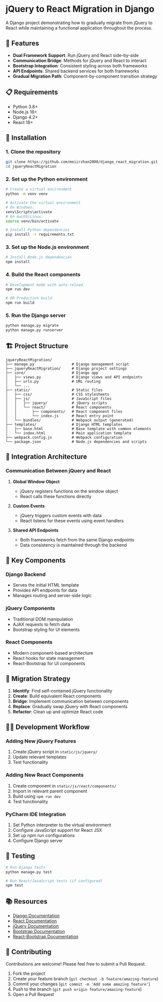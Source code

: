 # jQuery to React Migration in Django

A Django project demonstrating how to gradually migrate from jQuery to React while maintaining a functional application throughout the process.

## 🚀 Features

- **Dual Framework Support**: Run jQuery and React side-by-side
- **Communication Bridge**: Methods for jQuery and React to interact
- **Bootstrap Integration**: Consistent styling across both frameworks
- **API Endpoints**: Shared backend services for both frameworks
- **Gradual Migration Path**: Component-by-component transition strategy

## 📋 Requirements

- Python 3.8+
- Node.js 16+
- Django 4.2+
- React 18+

## 🔧 Installation

### 1. Clone the repository

```bash
git clone https://github.com/meiirzhan2000/django_react_migration.git
cd jqueryReactMigration
```

### 2. Set up the Python environment

```bash
# Create a virtual environment
python -m venv venv

# Activate the virtual environment
# On Windows:
venv\Scripts\activate
# On macOS/Linux:
source venv/bin/activate

# Install Python dependencies
pip install -r requirements.txt
```

### 3. Set up the Node.js environment

```bash
# Install Node.js dependencies
npm install
```

### 4. Build the React components

```bash
# Development mode with auto-reload
npm run dev

# OR Production build
npm run build
```

### 5. Run the Django server

```bash
python manage.py migrate
python manage.py runserver
```

## 🏗️ Project Structure

```
jqueryReactMigration/
├── manage.py                 # Django management script
├── jqueryReactMigration/     # Django project settings
├── core/                     # Django app
│   ├── views.py              # Django views and API endpoints
│   ├── urls.py               # URL routing
│   └── ...
├── static/                   # Static files
│   ├── css/                  # CSS stylesheets
│   ├── js/                   # JavaScript files
│   │   ├── jquery/           # jQuery scripts
│   │   └── react/            # React components
│   │       ├── components/   # React component files
│   │       └── index.js      # React entry point
│   └── bundles/              # Webpack output (generated)
├── templates/                # Django HTML templates
│   ├── base.html             # Base template with common elements
│   └── index.html            # Main application template
├── webpack.config.js         # Webpack configuration
└── package.json              # Node.js dependencies and scripts
```

## 🔄 Integration Architecture

### Communication Between jQuery and React

1. **Global Window Object**
   - jQuery registers functions on the window object
   - React calls these functions directly

2. **Custom Events**
   - jQuery triggers custom events with data
   - React listens for these events using event handlers

3. **Shared API Endpoints**
   - Both frameworks fetch from the same Django endpoints
   - Data consistency is maintained through the backend

## 🧩 Key Components

### Django Backend

- Serves the initial HTML template
- Provides API endpoints for data
- Manages routing and server-side logic

### jQuery Components

- Traditional DOM manipulation
- AJAX requests to fetch data
- Bootstrap styling for UI elements

### React Components

- Modern component-based architecture
- React hooks for state management
- React-Bootstrap for UI components

## 📝 Migration Strategy

1. **Identify**: Find self-contained jQuery functionality
2. **Create**: Build equivalent React components
3. **Bridge**: Implement communication between components
4. **Replace**: Gradually swap jQuery with React components
5. **Refactor**: Clean up and optimize React code

## 👨‍💻 Development Workflow

### Adding New jQuery Features

1. Create jQuery script in `static/js/jquery/`
2. Update relevant templates
3. Test functionality

### Adding New React Components

1. Create component in `static/js/react/components/`
2. Import in relevant parent component
3. Build using `npm run dev`
4. Test functionality

### PyCharm IDE Integration

1. Set Python interpreter to the virtual environment
2. Configure JavaScript support for React JSX
3. Set up npm run configurations
4. Configure Django server

## 🧪 Testing

```bash
# Run Django tests
python manage.py test

# Run React/JavaScript tests (if configured)
npm test
```

## 📚 Resources

- [Django Documentation](https://docs.djangoproject.com/)
- [React Documentation](https://reactjs.org/docs/getting-started.html)
- [jQuery Documentation](https://api.jquery.com/)
- [Bootstrap Documentation](https://getbootstrap.com/docs/)
- [React-Bootstrap Documentation](https://react-bootstrap.github.io/)

## 🤝 Contributing

Contributions are welcome! Please feel free to submit a Pull Request.

1. Fork the project
2. Create your feature branch (`git checkout -b feature/amazing-feature`)
3. Commit your changes (`git commit -m 'Add some amazing feature'`)
4. Push to the branch (`git push origin feature/amazing-feature`)
5. Open a Pull Request
